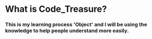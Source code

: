 # What is Code_Treasure?

<h3>This is my learning process 'Object' and I will be using the knowledge to help people understand more easily.</h3>